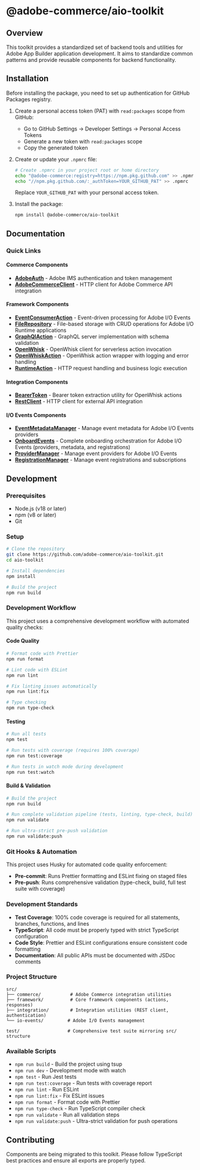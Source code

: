 # @adobe-commerce/aio-toolkit

## Overview

This toolkit provides a standardized set of backend tools and utilities for Adobe App Builder application development. It aims to standardize common patterns and provide reusable components for backend functionality.

## Installation

Before installing the package, you need to set up authentication for GitHub Packages registry.

1. Create a personal access token (PAT) with `read:packages` scope from GitHub:
   - Go to GitHub Settings → Developer Settings → Personal Access Tokens
   - Generate a new token with `read:packages` scope
   - Copy the generated token

2. Create or update your `.npmrc` file:

   ```bash
   # Create .npmrc in your project root or home directory
   echo "@adobe-commerce:registry=https://npm.pkg.github.com" >> .npmrc
   echo "//npm.pkg.github.com/:_authToken=YOUR_GITHUB_PAT" >> .npmrc
   ```

   Replace `YOUR_GITHUB_PAT` with your personal access token.

3. Install the package:
   ```bash
   npm install @adobe-commerce/aio-toolkit
   ```

## Documentation

### Quick Links

#### Commerce Components

- **[AdobeAuth](./docs/adobe-auth.md)** - Adobe IMS authentication and token management
- **[AdobeCommerceClient](./docs/adobe-commerce-client.md)** - HTTP client for Adobe Commerce API integration

#### Framework Components

- **[EventConsumerAction](./docs/event-consumer-action.md)** - Event-driven processing for Adobe I/O Events
- **[FileRepository](./docs/file-repository.md)** - File-based storage with CRUD operations for Adobe I/O Runtime applications
- **[GraphQlAction](./docs/graphql-action.md)** - GraphQL server implementation with schema validation
- **[OpenWhisk](./docs/openwhisk.md)** - OpenWhisk client for serverless action invocation
- **[OpenWhiskAction](./docs/openwhisk-action.md)** - OpenWhisk action wrapper with logging and error handling
- **[RuntimeAction](./docs/runtime-action.md)** - HTTP request handling and business logic execution

#### Integration Components

- **[BearerToken](./docs/bearer-token.md)** - Bearer token extraction utility for OpenWhisk actions
- **[RestClient](./docs/rest-client.md)** - HTTP client for external API integration

#### I/O Events Components

- **[EventMetadataManager](./docs/event-metadata.md)** - Manage event metadata for Adobe I/O Events providers
- **[OnboardEvents](./docs/onboard-events.md)** - Complete onboarding orchestration for Adobe I/O Events (providers, metadata, and registrations)
- **[ProviderManager](./docs/provider.md)** - Manage event providers for Adobe I/O Events
- **[RegistrationManager](./docs/registration.md)** - Manage event registrations and subscriptions

## Development

### Prerequisites

- Node.js (v18 or later)
- npm (v8 or later)
- Git

### Setup

```bash
# Clone the repository
git clone https://github.com/adobe-commerce/aio-toolkit.git
cd aio-toolkit

# Install dependencies
npm install

# Build the project
npm run build
```

### Development Workflow

This project uses a comprehensive development workflow with automated quality checks:

#### Code Quality

```bash
# Format code with Prettier
npm run format

# Lint code with ESLint
npm run lint

# Fix linting issues automatically
npm run lint:fix

# Type checking
npm run type-check
```

#### Testing

```bash
# Run all tests
npm test

# Run tests with coverage (requires 100% coverage)
npm run test:coverage

# Run tests in watch mode during development
npm run test:watch
```

#### Build & Validation

```bash
# Build the project
npm run build

# Run complete validation pipeline (tests, linting, type-check, build)
npm run validate

# Run ultra-strict pre-push validation
npm run validate:push
```

### Git Hooks & Automation

This project uses Husky for automated code quality enforcement:

- **Pre-commit**: Runs Prettier formatting and ESLint fixing on staged files
- **Pre-push**: Runs comprehensive validation (type-check, build, full test suite with coverage)

### Development Standards

- **Test Coverage**: 100% code coverage is required for all statements, branches, functions, and lines
- **TypeScript**: All code must be properly typed with strict TypeScript configuration
- **Code Style**: Prettier and ESLint configurations ensure consistent code formatting
- **Documentation**: All public APIs must be documented with JSDoc comments

### Project Structure

```
src/
├── commerce/           # Adobe Commerce integration utilities
├── framework/          # Core framework components (actions, responses)
├── integration/        # Integration utilities (REST client, authentication)
└── io-events/         # Adobe I/O Events management

test/                  # Comprehensive test suite mirroring src/ structure
```

### Available Scripts

- `npm run build` - Build the project using tsup
- `npm run dev` - Development mode with watch
- `npm test` - Run Jest tests
- `npm run test:coverage` - Run tests with coverage report
- `npm run lint` - Run ESLint
- `npm run lint:fix` - Fix ESLint issues
- `npm run format` - Format code with Prettier
- `npm run type-check` - Run TypeScript compiler check
- `npm run validate` - Run all validation steps
- `npm run validate:push` - Ultra-strict validation for push operations

## Contributing

Components are being migrated to this toolkit. Please follow TypeScript best practices and ensure all exports are properly typed.

